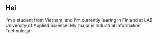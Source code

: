 ## Hei

I'm a student from Vietnam, and I'm currently learing in Finland at LAB University of Applied Science. My major is Industrial Information Technology.
